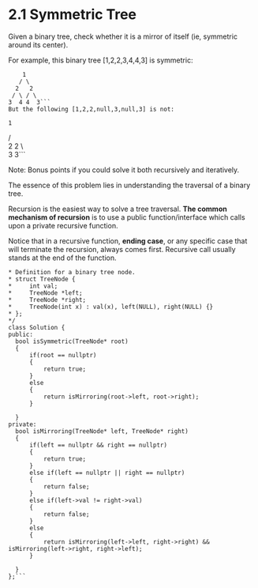 # 2.1 Symmetric Tree

Given a binary tree, check whether it is a mirror of itself (ie, symmetric around its center).

For example, this binary tree [1,2,2,3,4,4,3] is symmetric:

``` 
    1
   / \
  2   2
 / \ / \
3  4 4  3```
But the following [1,2,2,null,3,null,3] is not:
```    
    1
   / \
  2   2
   \   \
   3    3```
   
   Note:
Bonus points if you could solve it both recursively and iteratively.



   The essence of this problem lies in understanding the traversal of a binary tree. 
  
  Recursion is the easiest way to solve a tree traversal. **The common mechanism of recursion** is to use a public function/interface which calls upon a private recursive function.
  
  Notice that in a recursive function, **ending case**, or any specific case that will terminate the recursion, always comes first. Recursive call usually stands at the end of the function.
  
  ```/**
 * Definition for a binary tree node.
 * struct TreeNode {
 *     int val;
 *     TreeNode *left;
 *     TreeNode *right;
 *     TreeNode(int x) : val(x), left(NULL), right(NULL) {}
 * };
 */
class Solution {
public:
    bool isSymmetric(TreeNode* root) 
    {
        if(root == nullptr)
        {
            return true;
        }
        else
        {
            return isMirroring(root->left, root->right);
        }
        
    }
private:
    bool isMirroring(TreeNode* left, TreeNode* right)
    {
        if(left == nullptr && right == nullptr)
        {
            return true;
        }
        else if(left == nullptr || right == nullptr)
        {
            return false;
        }
        else if(left->val != right->val)
        {
            return false;
        }
        else
        {
            return isMirroring(left->left, right->right) && isMirroring(left->right, right->left);
        }
            
    }
};```